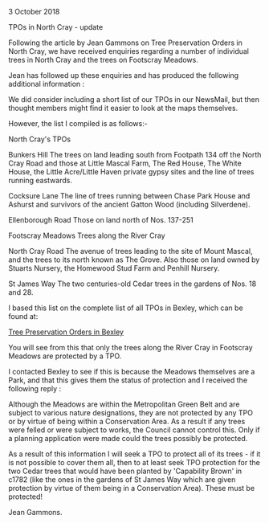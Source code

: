 3 October 2018

TPOs in North Cray - update

Following the article by Jean Gammons on Tree Preservation Orders in North Cray, we have received enquiries regarding a number of individual trees in North Cray and the trees on Footscray Meadows.

Jean has followed up these enquiries and has produced the following additional information :

We did consider including a short list of our TPOs in our NewsMail, but then thought members might find it easier to look at the maps themselves.

However, the list I compiled is as follows:-

North Cray's TPOs

Bunkers Hill The trees on land leading south from Footpath 134 off the North Cray Road and those at Little Mascal Farm, The Red House, The White House, the Little Acre/Little Haven private gypsy sites and the line of trees running eastwards.

Cocksure Lane The line of trees running between Chase Park House and Ashurst and survivors of the ancient Gatton Wood (including Silverdene).

Ellenborough Road Those on land north of Nos. 137-251

Footscray Meadows Trees along the River Cray

North Cray Road The avenue of trees leading to the site of Mount Mascal, and the trees to its north known as The Grove. Also those on land owned by Stuarts Nursery, the Homewood Stud Farm and Penhill Nursery.

St James Way The two centuries-old Cedar trees in the gardens of Nos. 18 and 28.

I based this list on the complete list of all TPOs in Bexley, which can be found at:

[Tree Preservation Orders in Bexley](http://www.bexley.gov.uk/sites/default/files/2017-11/Tree-preservation-order-street-index.pdf)

You will see from this that only the trees along the River Cray in Footscray Meadows are protected by a TPO.

I contacted Bexley to see if this is because the Meadows themselves are a Park, and that this gives them the status of protection and I received the following reply :

Although the Meadows are within the Metropolitan Green Belt and are subject to various nature designations, they are not protected by any TPO or by virtue of being within a Conservation Area. As a result if any trees were felled or were subject to works, the Council cannot control this. Only if a planning application were made could the trees possibly be protected.

As a result of this information I will seek a TPO to protect all of its trees - if it is not possible to cover them all, then to at least seek TPO protection for the two Cedar trees that would have been planted by 'Capability Brown' in c1782 (like the ones in the gardens of St James Way which are given protection by virtue of them being in a Conservation Area). These must be protected!

Jean Gammons.

